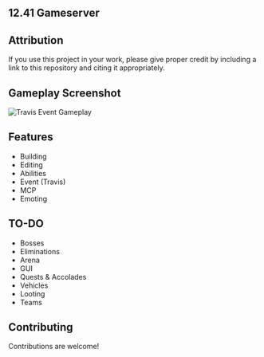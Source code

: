 ## 12.41 Gameserver

## Attribution
If you use this project in your work, please give proper credit by including a link to this repository and citing it appropriately.

## Gameplay Screenshot
![Travis Event Gameplay](https://cdn.discordapp.com/attachments/1284151493863280651/1320944032007983187/image.png?ex=676b707f&is=676a1eff&hm=46759ec201669c011c5cee2ad72a220cf78fd2265d4eaa152626185ccaec46c0&)

## Features
- Building
- Editing
- Abilities
- Event (Travis)
- MCP
- Emoting

## TO-DO
- Bosses
- Eliminations
- Arena
- GUI
- Quests & Accolades
- Vehicles
- Looting
- Teams

## Contributing
Contributions are welcome!
